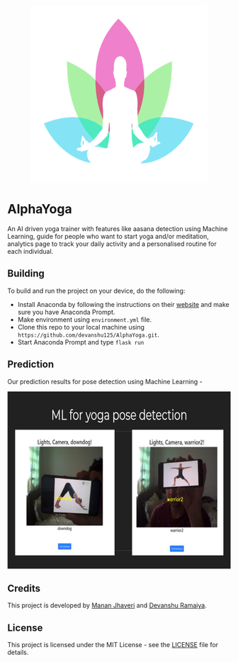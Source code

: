 <p align="center"><img src="https://github.com/devanshu125/AlphaYoga/blob/main/static/readme_yoga.png" height=400 width=400 ></img></p>

# AlphaYoga

An AI driven yoga trainer with features like aasana detection using Machine Learning, guide for people
who want to start yoga and/or meditation, analytics page to track your daily activity and a personalised
routine for each individual.

## Building

To build and run the project on your device, do the following:

- Install Anaconda by following the instructions on their [website](https://www.anaconda.com/) and make sure you have Anaconda Prompt.
- Make environment using `environment.yml` file.
- Clone this repo to your local machine using `https://github.com/devanshu125/AlphaYoga.git`.
- Start Anaconda Prompt and type `flask run`

## Prediction
Our prediction results for pose detection using Machine Learning -
<p align="left"><img src="https://github.com/devanshu125/AlphaYoga/blob/main/static/ml_yoga_pose.JPG" height=400 width=800 ></img></p>


## Credits

This project is developed by [Manan Jhaveri](https://github.com/mananjhaveri) and [Devanshu Ramaiya](https://github.com/devanshu125).

## License

This project is licensed under the MIT License - see the [LICENSE](LICENSE) file for details.

